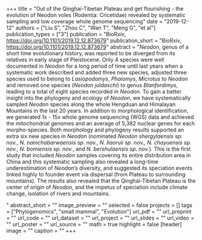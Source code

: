 +++
title = "Out of the Qinghai-Tibetan Plateau and get flourishing - the evolution of Neodon voles (Rodentia: Cricetidae) revealed by systematic sampling and low coverage whole genome sequencing"
date = "2019-12-12"
authors = ["Liu S", "Zhou C", "Wan T", "Meng G", "et al"]
publication_types = ["3"]
publication = "BioRxiv, https://doi.org/10.1101/2019.12.12.873679"
publication_short = "BioRxiv, https://doi.org/10.1101/2019.12.12.873679"
abstract = "*Neodon*, genus of a short time evolutionary history, was reported to be diverged from its relatives in early stage of Pleistocene. Only 4 species were well documented in *Neodon* for a long period of time until last years when a systematic work described and added three new species, adjusted three species used to belong to *Lasiopodomys*, *Phaiomys*, *Microtus* to *Neodon* and removed one species (*Neodon juldaschi*) to genus *Blanfordimys*, leading to a total of eight species recorded in *Neodon*. To gain a better insight into the phylogeny and ecology of *Neodon*, we have systematically sampled *Neodon* species along the whole Hengduan and Himalayan Mountains in the last 20 years. In addition to morphological identification, we generated 1x - 15x whole genome sequencing (WGS) data and achieved the mitochondrial genomes and an average of 5,382 nuclear genes for each morpho-species. Both morphology and phylogeny results supported an extra six new species in *Neodon* (nominated *Neodon shergylaensis sp. nov.*, *N. namchabarwaensis sp. nov.*, *N. liaoruii sp. nov., N. chayuensis sp. nov.*, *N. bomiensis sp. nov.*, and *N. bershulaensis sp. nov.*). This is the first study that included *Neodon* samples covering its entire distribution area in China and this systematic sampling also revealed a long-time underestimation of *Neodon*’s diversity, and suggested its speciation events linked highly to founder event via dispersal (from Plateau to surrounding mountains). The results also revealed that the Qinghai-Tibetan Plateau is the center of origin of *Neodon*, and the impetus of speciation include climate change, isolation of rivers and mountains.

"
abstract_short = ""
image_preview = ""
selected = false
projects = []
tags = ["Phylogenomics", "small mammal", "Evolution"]
url_pdf = ""
url_preprint = ""
url_code = ""
url_dataset = ""
url_project = ""
url_slides = ""
url_video = ""
url_poster = ""
url_source = ""
math = true
highlight = false
[header]
image = ""
caption = ""
+++